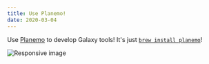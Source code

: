 ```yaml
---
title: Use Planemo!
date: 2020-03-04
---
```

Use [Planemo](http://planemo.readthedocs.io/en/latest/index.html) to develop Galaxy tools! It's just [`brew install planemo`](http://planemo.readthedocs.io/en/latest/readme.html#obtaining-planemo)!

<img src="/src/splash/planemo/planemo-logo.png" class="img-responsive" alt="Responsive image">
